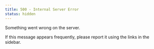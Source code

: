 ```yaml
---
title: 500 - Internal Server Error
status: hidden
---
```


Something went wrong on the server.

If this message appears frequently, please report it using the links in the sidebar.
